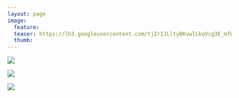 ```yaml
---
layout: page
image:
  feature:
  teaser: https://lh3.googleusercontent.com/tjZrIJLltyBKvwlLkoVcg3E_mfWM12YLSy1z3qaySVk=w245
  thumb:
---
```


[![](https://lh3.googleusercontent.com/bpQjpUe6Rnen9m2UO4b_BNe927fSyR836qD1gtaIp64=w800)](https://lh3.googleusercontent.com/bpQjpUe6Rnen9m2UO4b_BNe927fSyR836qD1gtaIp64=s0)

[![](https://lh3.googleusercontent.com/7sj_Dbe3e16ZIxUoRPPDC1E-rd_qyQ3nlnS2OCSJNBU=w800)](https://lh3.googleusercontent.com/7sj_Dbe3e16ZIxUoRPPDC1E-rd_qyQ3nlnS2OCSJNBU=s0)

[![](https://lh3.googleusercontent.com/fRD3AQU2Vl_JRfYCpg8V1Y_xOle6K7lY117s9Vn7iGU=w800)](https://lh3.googleusercontent.com/fRD3AQU2Vl_JRfYCpg8V1Y_xOle6K7lY117s9Vn7iGU=s0)

